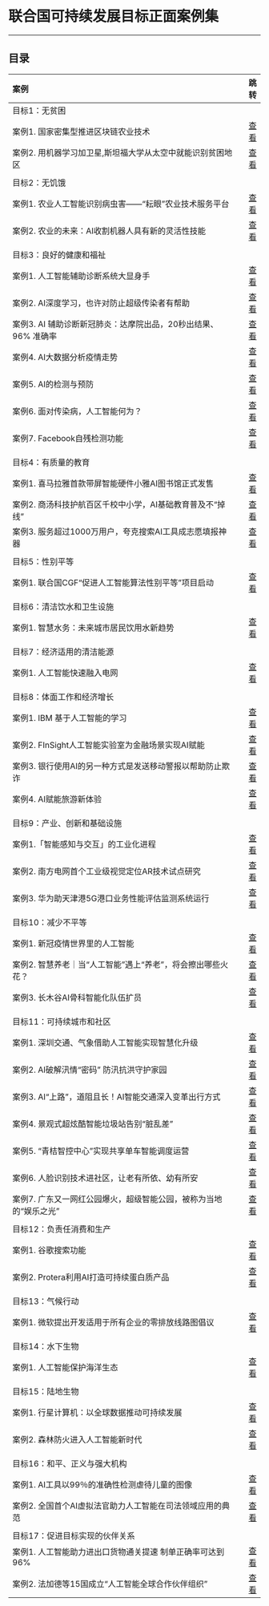 # 联合国可持续发展目标正面案例集

----------

## 目录

| 案例 | 跳转 | 
| :-----| ----: | 
| 目标1：无贫困 |  | 
| 案例1. 国家密集型推进区块链农业技术 | [查看](case/1/1.md) | 
| 案例2. 用机器学习加卫星,斯坦福大学从太空中就能识别贫困地区 | [查看](case/1/2.md) | 
|  |  | 
| 目标2：无饥饿 |  | 
| 案例1. 农业人工智能识别病虫害——“耘眼”农业技术服务平台 | [查看]() | 
| 案例2. 农业的未来：AI收割机器人具有新的灵活性技能 | [查看]() | 
|  |  | 
| 目标3：良好的健康和福祉|  | 
| 案例1. 人工智能辅助诊断系统大显身手 | [查看]() | 
| 案例2. AI深度学习，也许对防止超级传染者有帮助 | [查看]() | 
| 案例3. AI 辅助诊断新冠肺炎：达摩院出品，20秒出结果、96% 准确率 | [查看]() | 
| 案例4. AI大数据分析疫情走势 | [查看]() | 
| 案例5. AI的检测与预防 | [查看]() | 
| 案例6. 面对传染病，人工智能何为？ | [查看]() | 
| 案例7. Facebook自残检测功能 | [查看]() | 
|  |  | 
| 目标4：有质量的教育|  | 
| 案例1. 喜马拉雅首款带屏智能硬件小雅AI图书馆正式发售 | [查看]() | 
| 案例2. 商汤科技护航百区千校中小学，AI基础教育普及不“掉线” | [查看]() | 
| 案例3. 服务超过1000万用户，夸克搜索AI工具成志愿填报神器 | [查看]() | 
|  |  | 
| 目标5：性别平等|  | 
| 案例1. 联合国CGF“促进人工智能算法性别平等”项目启动 | [查看]() | 
|  |  | 
| 目标6：清洁饮水和卫生设施|  | 
| 案例1. 智慧水务：未来城市居民饮用水新趋势 | [查看]() | 
|  |  | 
| 目标7：经济适用的清洁能源|  | 
| 案例1. 人工智能快速融入电网 | [查看]() | 
|  |  | 
| 目标8：体面工作和经济增长|  | 
| 案例1. IBM 基于人工智能的学习| [查看]() | 
| 案例2. FInSight人工智能实验室为金融场景实现AI赋能| [查看]() | 
| 案例3. 银行使用AI的另一种方式是发送移动警报以帮助防止欺诈| [查看]() | 
| 案例4. AI赋能旅游新体验| [查看]() | 
|  |  | 
| 目标9：产业、创新和基础设施|  | 
| 案例1.「智能感知与交互」的工业化进程| [查看]() | 
| 案例2. 南方电网首个工业级视觉定位AR技术试点研究| [查看]() | 
| 案例3. 华为助天津港5G港口业务性能评估监测系统运行| [查看]() | 
|  |  | 
| 目标10：减少不平等|  | 
| 案例1. 新冠疫情世界里的人工智能| [查看]() | 
| 案例2. 智慧养老｜当“人工智能”遇上“养老”，将会擦出哪些火花？| [查看]() | 
| 案例3. 长木谷AI骨科智能化队伍扩员| [查看]() | 
|  |  | 
| 目标11：可持续城市和社区|  | 
| 案例1. 深圳交通、气象借助人工智能实现智慧化升级 | [查看]() | 
| 案例2. AI破解汛情“密码” 防汛抗洪守护家园 | [查看]() | 
| 案例3. AI“上路”，道阻且长！AI智能交通深入变革出行方式 | [查看]() | 
| 案例4. 景观式超炫酷智能垃圾站告别“脏乱差” | [查看]() | 
| 案例5. “青桔智控中心”实现共享单车智能调度运营 | [查看]() | 
| 案例6. 人脸识别技术进社区，让老有所依、幼有所安 | [查看]() | 
| 案例7. 广东又一网红公园爆火，超级智能公园，被称为当地的“娱乐之光” | [查看]() 
|  |  | 
| 目标12：负责任消费和生产 |  | 
| 案例1. 谷歌搜索功能 | [查看]() | 
| 案例2. Protera利用AI打造可持续蛋白质产品 | [查看]() | 
|  |  | 
| 目标13：气候行动 |  | 
| 案例1. 微软提出开发适用于所有企业的零排放线路图倡议 | [查看]() | 
|  |  | 
| 目标14：水下生物 |  | 
| 案例1. 人工智能保护海洋生态 | [查看]() | 
|  |  | 
| 目标15：陆地生物 |  | 
| 案例1. 行星计算机：以全球数据推动可持续发展 | [查看]() | 
| 案例2. 森林防火进入人工智能新时代 | [查看]() | 
|  |  | 
| 目标16：和平、正义与强大机构 |  | 
| 案例1. AI工具以99％的准确性检测虐待儿童的图像 | [查看]() | 
| 案例2. 全国首个AI虚拟法官助力人工智能在司法领域应用的典范 | [查看]() | 
|  |  | 
| 目标17：促进目标实现的伙伴关系 |  | 
| 案例1. 人工智能助力进出口货物通关提速 制单正确率可达到96% | [查看]() | 
| 案例2. 法加德等15国成立“人工智能全球合作伙伴组织” | [查看]() | 